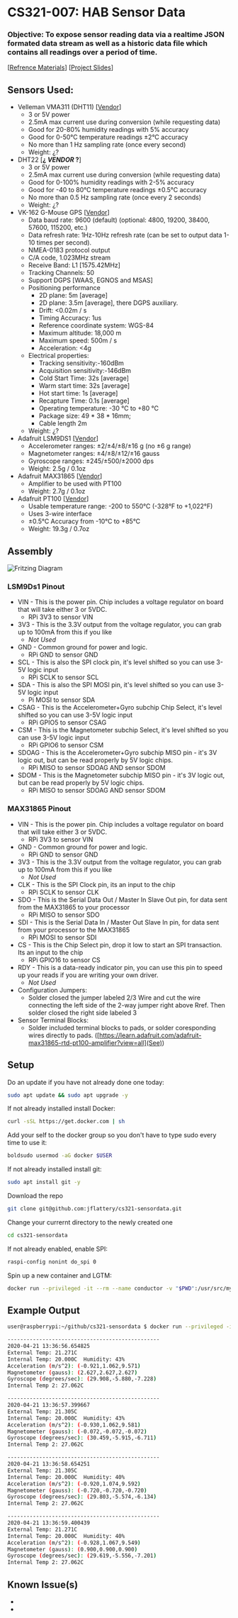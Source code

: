 # CS321-007: HAB Sensor Data
### Objective: To expose sensor reading data via a realtime JSON formated data stream as well as a historic data file which contains all readings over a period of time.
[[Refrence Materials](references.md)] [[Project Slides](./AeroHAB6-Overview.pdf)]

## Sensors Used:
* Velleman VMA311 (DHT11) [[Vendor](https://www.microcenter.com/product/613629/velleman-dht11-digital-temperature-humidity-sensor-module-for-arduino)]
  * 3 or 5V power
  * 2.5mA max current use during conversion (while requesting data)
  * Good for 20-80% humidity readings with 5% accuracy
  * Good for 0-50°C temperature readings ±2°C accuracy
  * No more than 1 Hz sampling rate (once every second)
  * Weight: ¿?
* DHT22 [**¿ _VENDOR_ ?**]
  * 3 or 5V power
  * 2.5mA max current use during conversion (while requesting data)
  * Good for 0-100% humidity readings with 2-5% accuracy
  * Good for -40 to 80°C temperature readings ±0.5°C accuracy
  * No more than 0.5 Hz sampling rate (once every 2 seconds)
  * Weight: ¿?
* VK-162 G-Mouse GPS [[Vendor](https://www.amazon.com/gp/product/B078Y52FGQ)]
  * Data baud rate: 9600 (default) (optional: 4800, 19200, 38400, 57600, 115200, etc.) 
  * Data refresh rate: 1Hz-10Hz refresh rate (can be set to output data 1-10 times per second). 
  * NMEA-0183 protocol output 
  * C/A code, 1.023MHz stream
  * Receive Band: L1 [1575.42MHz]
  * Tracking Channels: 50
  * Support DGPS [WAAS, EGNOS and MSAS]
  * Positioning performance
    * 2D plane: 5m [average]
    * 2D plane: 3.5m [average], there DGPS auxiliary.
    * Drift: <0.02m / s
    * Timing Accuracy: 1us
    * Reference coordinate system: WGS-84
    * Maximum altitude: 18,000 m
    * Maximum speed: 500m / s
    * Acceleration: <4g
  * Electrical properties:
    * Tracking sensitivity:-160dBm
    * Acquisition sensitivity:-146dBm
    * Cold Start Time: 32s [average]
    * Warm start time: 32s [average]
    * Hot start time: 1s [average]
    * Recapture Time: 0.1s [average]
    * Operating temperature: -30 ℃ to +80 ℃
    * Package size:  49 * 38 * 16mm;
    * Cable length 2m
  * Weight: ¿?
* Adafruit LSM9DS1 [[Vendor](https://www.adafruit.com/product/3387)]
  * Accelerometer ranges: ±2/±4/±8/±16 g (no ±6 g range)
  * Magnetometer ranges: ±4/±8/±12/±16 gauss
  * Gyroscope ranges: ±245/±500/±2000 dps
  * Weight: 2.5g / 0.1oz 
* Adafruit MAX31865 [[Vendor](https://www.adafruit.com/product/3328)]
  * Amplifier to be used with PT100
  * Weight: 2.7g / 0.1oz 
* Adafruit PT100 [[Vendor](https://www.adafruit.com/product/3290)]
  * Usable temperature range: -200 to 550°C (-328°F to +1,022°F)
  * Uses 3-wire interface
  * ±0.5°C Accuracy from -10°C to +85°C
  * Weight: 19.3g / 0.7oz 

## Assembly
![Fritzing Diagram](gpio-sensor-diagram.png)
### LSM9Ds1 Pinout
  * VIN - This is the power pin. Chip includes a voltage regulator on board that will take either 3 or 5VDC.
    * RPi 3V3 to sensor VIN
  * 3V3 - This is the 3.3V output from the voltage regulator, you can grab up to 100mA from this if you like
    * _Not Used_
  * GND - Common ground for power and logic.
    * RPi GND to sensor GND
  * SCL - This is also the SPI clock pin, it's level shifted so you can use 3-5V logic input
    * RPi SCLK to sensor SCL
  * SDA - This is also the SPI MOSI pin, it's level shifted so you can use 3-5V logic input
    * Pi MOSI to sensor SDA
  * CSAG - This is the Accelerometer+Gyro subchip Chip Select, it's level shifted so you can use 3-5V logic input
    * RPi GPIO5 to sensor CSAG
  * CSM - This is the Magnetometer subchip Select, it's level shifted so you can use 3-5V logic input
    * RPi GPIO6 to sensor CSM
  * SDOAG - This is the Accelerometer+Gyro subchip MISO pin - it's 3V logic out, but can be read properly by 5V logic chips.
    * RPi MISO to sensor SDOAG AND sensor SDOM
  * SDOM - This is the Magnetometer subchip MISO pin - it's 3V logic out, but can be read properly by 5V logic chips.
    * RPi MISO to sensor SDOAG AND sensor SDOM

### MAX31865 Pinout
  * VIN - This is the power pin. Chip includes a voltage regulator on board that will take either 3 or 5VDC.
    * RPi 3V3 to sensor VIN
  * GND - Common ground for power and logic.
    * RPi GND to sensor GND
  * 3V3 - This is the 3.3V output from the voltage regulator, you can grab up to 100mA from this if you like
    * _Not Used_
  * CLK - This is the SPI Clock pin, its an input to the chip
    * RPi SCLK to sensor CLK
  * SDO - This is the Serial Data Out / Master In Slave Out pin, for data sent from the MAX31865 to your processor
    * RPi MISO to sensor SDO
  * SDI - This is the Serial Data In / Master Out Slave In pin, for data sent from your processor to the MAX31865
    * RPi MOSI to sensor SDI
  * CS - This is the Chip Select pin, drop it low to start an SPI transaction. Its an input to the chip
    * RPi GPIO16 to sensor CS
  * RDY - This is a data-ready indicator pin, you can use this pin to speed up your reads if you are writing your own driver. 
    * _Not Used_
  * Configuration Jumpers: 
    * Solder closed the jumper labeled 2/3 Wire and cut the wire connecting the left side of the 2-way jumper right above Rref. Then solder closed the right side labeled 3
  * Sensor Terminal Blocks:
    * Solder included terminal blocks to pads, or solder coresponding wires directly to pads. ([https://learn.adafruit.com/adafruit-max31865-rtd-pt100-amplifier?view=all](See))

## Setup
Do an update if you have not already done one today:
```bash
sudo apt update && sudo apt upgrade -y
```
If not already installed install Docker:
```bash 
curl -sSL https://get.docker.com | sh
```
Add your self to the docker group so you don't have to type sudo every time to use it:
```bash
boldsudo usermod -aG docker $USER
```
If not already installed install git:
```bash
sudo apt install git -y
```
Download the repo
```bash
git clone git@github.com:jflattery/cs321-sensordata.git
```
Change your currernt directory to the newly created one
```bash
cd cs321-sensordata
```
If not already enabled, enable SPI:
```bash
raspi-config nonint do_spi 0
```
Spin up a new container and LGTM:
```bash
docker run --privileged -it --rm --name conductor -v "$PWD":/usr/src/myapp -w /usr/src/myapp circuit-python:latest python app/conductor.py
```
## Example Output
```bash
user@raspberrypi:~/github/cs321-sensordata $ docker run --privileged -it --rm --name conductor -v "$PWD":/usr/src/myapp -w /usr/src/myapp circuit-python:latest python app/conductor.py

------------------------------------------------
2020-04-21 13:36:56.654825
External Temp: 21.271C
Internal Temp: 20.000C  Humidity: 43%
Acceleration (m/s^2): (-0.921,1.062,9.571)
Magnetometer (gauss): (2.627,2.627,2.627)
Gyroscope (degrees/sec): (29.908,-5.880,-7.228)
Internal Temp 2: 27.062C

------------------------------------------------
2020-04-21 13:36:57.399667
External Temp: 21.305C
Internal Temp: 20.000C  Humidity: 43%
Acceleration (m/s^2): (-0.930,1.062,9.581)
Magnetometer (gauss): (-0.072,-0.072,-0.072)
Gyroscope (degrees/sec): (30.459,-5.915,-6.711)
Internal Temp 2: 27.062C

------------------------------------------------
2020-04-21 13:36:58.654251
External Temp: 21.305C
Internal Temp: 20.000C  Humidity: 40%
Acceleration (m/s^2): (-0.920,1.074,9.592)
Magnetometer (gauss): (-0.720,-0.720,-0.720)
Gyroscope (degrees/sec): (29.803,-5.574,-6.134)
Internal Temp 2: 27.062C

------------------------------------------------
2020-04-21 13:36:59.400439
External Temp: 21.271C
Internal Temp: 20.000C  Humidity: 40%
Acceleration (m/s^2): (-0.928,1.067,9.549)
Magnetometer (gauss): (0.900,0.900,0.900)
Gyroscope (degrees/sec): (29.619,-5.556,-7.201)
Internal Temp 2: 27.062C

```

## Known Issue(s)
  * 
  *
